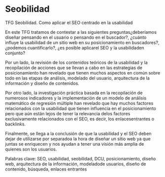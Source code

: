# Seobilidad
TFG Seobilidad. Como aplicar el SEO centrado en la usabilidad


En este TFG tratamos de contestar a las siguientes preguntas¿deberíamos diseñar pensando en el usuario o pensando en el buscador?, ¿cuánto influye la usabilidad de un sitio web en su posicionamiento en buscadores?, ¿podemos cuantificarlo?, ¿es posible aplicarel SEO y la usabilidaden conjunto?

Por un lado, la revisión de los contenidos teóricos de la usabilidad y la recopilación de acciones que se llevan a cabo en las estrategias de posicionamiento han revelado que tienen muchos aspectos en común sobre todo en las etapas de análisis, modelado del usuario, arquitectura de la información y diseño de contenidos.

Por otro lado, la investigación práctica basada en la recopilación de numerosos indicadores y la implementación de un modelo de análisis matemático de regresión múltiple han revelado que hay muchos factores relacionados con la usabilidad que tienen influencia en el posicionamiento pero que aún están lejos de tener la relevancia delos factores exclusivamente relacionados con el SEO, es decir, los enlacesentrantes o backlinks.

Finalmente, se llega a la conclusión de que la usabilidad y el SEO deben dejar de utilizarse por separadoa la hora de diseñar un sitio web ya que juntas se enriquecen y nos ayudan a tener una visión más amplia de quienes son los usuarios.

Palabras clave: SEO, usabilidad, seobilidad, DCU, posicionamiento, diseño web, arquitectura de la información, modeladode usuarios, diseño de contenido, búsqueda, enlaces entrantes
